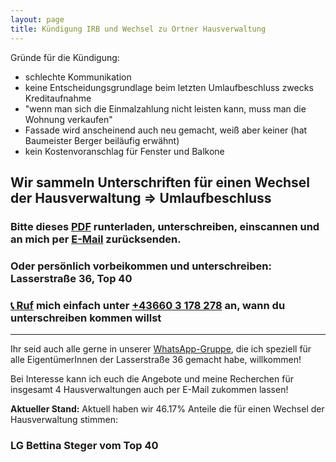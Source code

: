 ```yaml
---
layout: page
title: Kündigung IRB und Wechsel zu Ortner Hausverwaltung  
---
```


Gründe für die Kündigung: 

* schlechte Kommunikation 
* keine Entscheidungsgrundlage beim letzten Umlaufbeschluss zwecks Kreditaufnahme
* "wenn man sich die Einmalzahlung nicht leisten kann, muss man die Wohnung verkaufen" 
* Fassade wird anscheinend auch neu gemacht, weiß aber keiner (hat Baumeister Berger beiläufig erwähnt) 
* kein Kostenvoranschlag für Fenster und Balkone 

## Wir sammeln Unterschriften für einen Wechsel der Hausverwaltung => Umlaufbeschluss

### Bitte dieses [PDF](https://drive.google.com/file/d/1N8YG7bOLQn3BTWuI8c0TCXDl-YLXlv8u/view?usp=drive_link) runterladen, unterschreiben, einscannen und an mich per [E-Mail](mailto:bettysteger@gmail.com?subject=Umlaufbeschluss%20Lasserstraße%2036) zurücksenden. 

### Oder persönlich vorbeikommen und unterschreiben: Lasserstraße 36, Top 40

### [📞 Ruf](tel:+436603178278) mich einfach unter [+43660 3 178 278](tel:+436603178278) an, wann du unterschreiben kommen willst 

-----------------

Ihr seid auch alle gerne in unserer [WhatsApp-Gruppe](https://chat.whatsapp.com/BfDHrSeFjTP8KUQuyZqpI1), die ich speziell für alle EigentümerInnen der Lasserstraße 36 gemacht habe, willkommen! 

Bei Interesse kann ich euch die Angebote und meine Recherchen für insgesamt 4 Hausverwaltungen auch per E-Mail zukommen lassen!

**Aktueller Stand:** Aktuell haben wir 46.17% Anteile die für einen Wechsel der Hausverwaltung stimmen:


### LG Bettina Steger vom Top 40
